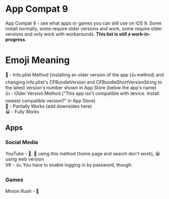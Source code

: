 # App Compat 9
App Compat 9 - see what apps or games you can still use on iOS 9. Some install normally, some require older versions and work, some require older versions and only work with workarounds. **This list is still a work-in-progress**.  
# Emoji Meaning
📄 - Info.plist Method (installing an older version of the app (👍 method) and changing Info.plist's CFBundleVersion and CFBundleShortVersionString to the latest version's number shown in App Store (below the app's name)  
👍 - Older Version Method ("This app isn't compatible with device. Install newest compatible version?" in App Store)  
🤔 - Partially Works (add downsides here)  
😀 - Fully Works  
## Apps
### Social Media
YouTube - 📄. 🤔 using this method (home page and search don't work), 😀 using web version  
VK - 👍. You have to enable logging in by password, though.  
### Games
Minion Rush - 📄
